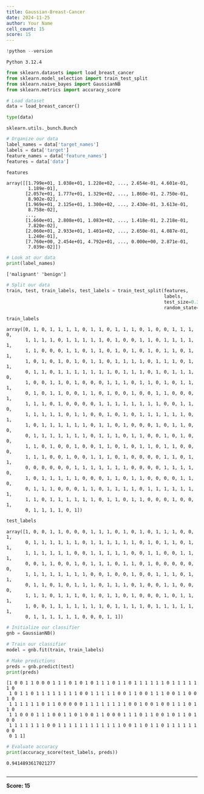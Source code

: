 ```yaml
---
title: Gaussian-Breast-Cancer
date: 2024-11-25
author: Your Name
cell_count: 15
score: 15
---
```


```python
!python --version
```

    Python 3.12.4



```python
from sklearn.datasets import load_breast_cancer
from sklearn.model_selection import train_test_split
from sklearn.naive_bayes import GaussianNB
from sklearn.metrics import accuracy_score
```


```python
# Load dataset
data = load_breast_cancer()
```


```python
type(data)
```




    sklearn.utils._bunch.Bunch




```python
# Organize our data
label_names = data['target_names']
labels = data['target']
feature_names = data['feature_names']
features = data['data']
```


```python
features
```




    array([[1.799e+01, 1.038e+01, 1.228e+02, ..., 2.654e-01, 4.601e-01,
            1.189e-01],
           [2.057e+01, 1.777e+01, 1.329e+02, ..., 1.860e-01, 2.750e-01,
            8.902e-02],
           [1.969e+01, 2.125e+01, 1.300e+02, ..., 2.430e-01, 3.613e-01,
            8.758e-02],
           ...,
           [1.660e+01, 2.808e+01, 1.083e+02, ..., 1.418e-01, 2.218e-01,
            7.820e-02],
           [2.060e+01, 2.933e+01, 1.401e+02, ..., 2.650e-01, 4.087e-01,
            1.240e-01],
           [7.760e+00, 2.454e+01, 4.792e+01, ..., 0.000e+00, 2.871e-01,
            7.039e-02]])




```python
# Look at our data
print(label_names)
```

    ['malignant' 'benign']



```python
# Split our data
train, test, train_labels, test_labels = train_test_split(features,
                                                          labels,
                                                          test_size=0.33,
                                                          random_state=42)
```


```python
train_labels
```




    array([0, 1, 0, 1, 1, 1, 1, 0, 1, 1, 0, 1, 1, 1, 0, 1, 0, 0, 1, 1, 1, 0,
           1, 1, 1, 1, 0, 1, 1, 1, 1, 1, 0, 1, 0, 0, 1, 1, 0, 1, 1, 1, 1, 1,
           1, 1, 0, 0, 0, 1, 1, 0, 1, 1, 0, 1, 0, 1, 0, 1, 0, 1, 1, 0, 1, 1,
           1, 0, 1, 0, 1, 0, 1, 0, 1, 1, 0, 1, 1, 1, 1, 0, 1, 1, 1, 0, 1, 1,
           0, 1, 1, 0, 1, 1, 1, 1, 1, 1, 1, 0, 1, 1, 1, 0, 1, 0, 1, 1, 1, 0,
           1, 0, 0, 1, 1, 0, 1, 0, 0, 0, 1, 1, 1, 0, 1, 1, 0, 1, 0, 1, 1, 1,
           0, 1, 0, 1, 1, 0, 0, 1, 1, 0, 1, 0, 0, 1, 0, 0, 1, 1, 0, 0, 0, 1,
           1, 1, 1, 0, 1, 0, 0, 0, 0, 1, 1, 1, 1, 1, 1, 1, 1, 0, 0, 1, 1, 0,
           1, 1, 1, 1, 1, 0, 1, 1, 0, 0, 1, 0, 1, 0, 1, 1, 1, 1, 1, 1, 0, 1,
           1, 0, 1, 1, 1, 1, 1, 1, 0, 1, 1, 0, 1, 0, 0, 0, 1, 0, 1, 1, 0, 0,
           0, 1, 1, 1, 1, 1, 1, 1, 0, 1, 1, 1, 0, 1, 1, 0, 0, 1, 0, 1, 0, 0,
           1, 1, 0, 1, 0, 0, 1, 0, 0, 1, 1, 0, 1, 0, 1, 1, 0, 1, 1, 0, 0, 0,
           1, 1, 1, 0, 0, 1, 0, 0, 1, 1, 1, 0, 1, 0, 0, 0, 0, 1, 1, 0, 1, 1,
           0, 0, 0, 0, 0, 0, 1, 1, 1, 1, 1, 1, 1, 0, 0, 0, 0, 1, 1, 1, 1, 0,
           1, 0, 1, 1, 1, 1, 1, 0, 0, 0, 1, 1, 0, 1, 1, 0, 0, 0, 0, 1, 1, 0,
           0, 1, 1, 1, 0, 0, 0, 1, 1, 0, 1, 1, 1, 1, 0, 1, 1, 1, 1, 1, 1, 1,
           1, 1, 0, 1, 1, 1, 1, 1, 1, 0, 1, 1, 0, 1, 1, 0, 0, 0, 1, 0, 0, 1,
           0, 1, 1, 1, 1, 0, 1])




```python
test_labels
```




    array([1, 0, 0, 1, 1, 0, 0, 0, 1, 1, 1, 0, 1, 0, 1, 0, 1, 1, 1, 0, 0, 1,
           0, 1, 1, 1, 1, 1, 1, 0, 1, 1, 1, 1, 1, 1, 0, 1, 0, 1, 1, 0, 1, 1,
           1, 1, 1, 1, 1, 1, 0, 0, 1, 1, 1, 1, 1, 0, 0, 1, 1, 0, 0, 1, 1, 1,
           0, 0, 1, 1, 0, 0, 1, 0, 1, 1, 1, 0, 1, 1, 0, 1, 0, 0, 0, 0, 0, 0,
           1, 1, 1, 1, 1, 1, 1, 1, 0, 0, 1, 0, 0, 1, 0, 0, 1, 1, 1, 0, 1, 1,
           0, 1, 1, 0, 1, 0, 1, 1, 1, 0, 1, 1, 1, 0, 1, 0, 0, 1, 1, 0, 0, 0,
           1, 1, 1, 0, 1, 1, 1, 0, 1, 0, 1, 1, 0, 1, 0, 0, 0, 1, 0, 1, 1, 1,
           1, 0, 0, 1, 1, 1, 1, 1, 1, 1, 0, 1, 1, 1, 1, 0, 1, 1, 1, 1, 1, 1,
           0, 1, 1, 1, 1, 1, 1, 0, 0, 0, 1, 1])




```python
# Initialize our classifier
gnb = GaussianNB()
```


```python
# Train our classifier
model = gnb.fit(train, train_labels)
```


```python
# Make predictions
preds = gnb.predict(test)
print(preds)
```

    [1 0 0 1 1 0 0 0 1 1 1 0 1 0 1 0 1 1 1 0 1 1 0 1 1 1 1 1 1 0 1 1 1 1 1 1 0
     1 0 1 1 0 1 1 1 1 1 1 1 1 0 0 1 1 1 1 1 0 0 1 1 0 0 1 1 1 0 0 1 1 0 0 1 0
     1 1 1 1 1 1 0 1 1 0 0 0 0 0 1 1 1 1 1 1 1 1 0 0 1 0 0 1 0 0 1 1 1 0 1 1 0
     1 1 0 0 0 1 1 1 0 0 1 1 0 1 0 0 1 1 0 0 0 1 1 1 0 1 1 0 0 1 0 1 1 0 1 0 0
     1 1 1 1 1 1 1 0 0 1 1 1 1 1 1 1 1 1 1 1 1 0 0 1 1 0 1 1 0 1 1 1 1 1 1 0 0
     0 1 1]



```python
# Evaluate accuracy
print(accuracy_score(test_labels, preds))
```

    0.9414893617021277



```python

```


---
**Score: 15**